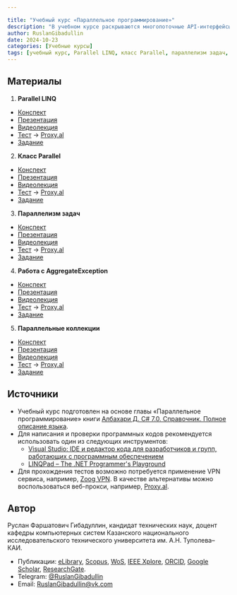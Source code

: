 ```yaml
---

title: "Учебный курс «Параллельное программирование»"
description: "В учебном курсе раскрываются многопоточные API-интерфейсы и конструкции, направленные на использование преимуществ многоядерных процессоров: Parallel LINQ, класс Parallel, параллелизм задач, работа с AggregateException, параллельные коллекции."
author: RuslanGibadullin
date: 2024-10-23
categories: [Учебные курсы]
tags: [учебный курс, Parallel LINQ, класс Parallel, параллелизм задач, работа с AggregateException, параллельные коллекции]
---
```


## Материалы

1. **Parallel LINQ**
  - [Конспект](https://docs.google.com/document/d/1ml3sl3OuUKsrFjB1dccf6L0Yj4Xvp8EdICzV-r8WSY4/)
  - [Презентация](https://docs.google.com/presentation/d/17ck5HP8plNOskZErLhYqEUMb1I09cIulUXPO-GEVG5o/)
  - [Видеолекция](https://youtu.be/68vVLvOEOQk)
  - [Тест](https://www.classmarker.com/online-test/start/test-intro/?quiz=kg66384e87528fc7) → [Proxy.al](https://www.proxy.al)
  - [Задание](https://csharpcooking.github.io/practice/Parallel-Programming-Parallel-LINQ.pdf)
2. **Класс Parallel**
  - [Конспект](https://docs.google.com/document/d/1-N5YSDCPnd2m6e3oZIxZeIlTE055tRp74mElEu1a09I/)
  - [Презентация](https://docs.google.com/presentation/d/1PrLVw8yPrQln7bGVA-1rggYV2GOsT0xspGu7U-rGvgQ/)
  - [Видеолекция](https://youtu.be/3Zbc7Ykj_OU)
  - [Тест](https://www.classmarker.com/online-test/start/test-intro/?quiz=k67638746d849e77) → [Proxy.al](https://www.proxy.al) 
  - [Задание](https://csharpcooking.github.io/practice/Parallel-Programming-Class-Parallel.pdf)
3. **Параллелизм задач**
  - [Конспект](https://docs.google.com/document/d/1OpuY5eMTAHo8ijH6vsf_TzyQcu63TjCFQz5IDB-Kegg/)
  - [Презентация](https://docs.google.com/presentation/d/1IjvaNTtpNb3GXGAYo6j_r7yQrHA152V4B8c30TAyzcE/)
  - [Видеолекция](https://youtu.be/98Hyw6Xjn6o)
  - [Тест](https://www.classmarker.com/online-test/start/test-intro/?quiz=eny6388f0205dd09) → [Proxy.al](https://www.proxy.al)
  - [Задание](https://csharpcooking.github.io/practice/Parallel-Programming-Task-Parallelism.pdf)
4. **Работа с AggregateException**
  - [Конспект](https://docs.google.com/document/d/1teq2EWz-0sifjbp7W1PvE5xUZTzQANvz/)
  - [Презентация](https://docs.google.com/presentation/d/1JLtQefzgP0uiarGSI58CHUKR_iGHb-08uem5Lv6rzfo/)
  - [Видеолекция](https://youtu.be/5U6fk6XC6AU)
  - [Тест](https://www.classmarker.com/online-test/start/?quiz=hcy65ac2749d1445) → [Proxy.al](https://www.proxy.al)
  - [Задание](https://csharpcooking.github.io/practice/Parallel-Programming-Working-with-AggregateException.pdf)
5. **Параллельные коллекции**
  - [Конспект](https://docs.google.com/document/d/1cnThA4kU_GkdYrmOVY0vpUhZ2bxSxHkPApbRBCLmJF0/)
  - [Презентация](https://docs.google.com/presentation/d/1f1ihTc_LCigsvPHbp0Ncg7nUgC7su3hKayvtKrv1Szc/)
  - [Видеолекция](https://youtu.be/VpgkBGA-98s)
  - [Тест](https://www.classmarker.com/online-test/start/test-intro/?quiz=3cq638a131bf365c) → [Proxy.al](https://www.proxy.al)
  - [Задание](https://csharpcooking.github.io/practice/Parallel-Programming-Concurrent-Collections.pdf)

## Источники

- Учебный курс подготовлен на основе главы «Параллельное программирование» книги [Албахари Д. C# 7.0. Справочник. Полное описание языка](https://csharpcooking.github.io/theory/AlbahariCSharp7Ru.pdf).
- Для написания и проверки программных кодов рекомендуется использовать один из следующих инструментов:
  - [Visual Studio: IDE и редактор кода для разработчиков и групп, работающих с программным обеспечением](https://visualstudio.microsoft.com/)
  - [LINQPad – The .NET Programmer's Playground](https://www.linqpad.net/)
- Для прохождения тестов возможно потребуется применение VPN сервиса, например, [Zoog VPN](https://zoogvpn.com/ru-ru/?a_aid=65957b40c9435). В качестве альтернативы можно воспользоваться веб-прокси, например, [Proxy.al](https://www.proxy.al).

## Автор

Руслан Фаршатович Гибадуллин, кандидат технических наук, доцент кафедры компьютерных систем Казанского национального исследовательского технического университета им. А.Н. Туполева–КАИ.
- Публикации: [eLibrary](https://www.elibrary.ru/author_items.asp?authorid=830879), [Scopus](https://www.scopus.com/authid/detail.uri?origin=AuthorProfile&authorId=55978150900), [WoS](https://www.webofscience.com/wos/author/record/GLN-3042-2022), [IEEE Xplore](https://ieeexplore.ieee.org/author/37085772621), [ORCID](https://orcid.org/0000-0001-9359-911X), [Google Scholar](https://scholar.google.com/citations?user=z84Y_r0AAAAJ), [ResearchGate](https://www.researchgate.net/profile/Ruslan-Gibadullin).
- Telegram: [@RuslanGibadullin](https://t.me/RuslanGibadullin)
- Email: [RuslanGibadullin@vk.com](mailto:RuslanGibadullin@vk.com)
